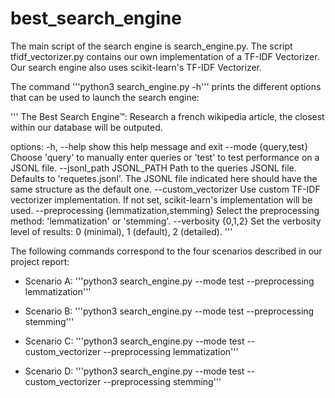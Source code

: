 # best_search_engine

The main script of the search engine is search_engine.py. The script tfidf_vectorizer.py contains our own implementation of a TF-IDF Vectorizer. Our search engine also uses scikit-learn's TF-IDF Vectorizer.

The command '''python3 search_engine.py -h''' prints the different options that can be used to launch the search engine:

'''
The Best Search Engine™: Research a french wikipedia article, the closest within our database will be outputed.

options:
  -h, --help            show this help message and exit
  --mode {query,test}   Choose 'query' to manually enter queries or 'test' to test performance on a JSONL file.
  --jsonl_path JSONL_PATH
                        Path to the queries JSONL file. Defaults to 'requetes.jsonl'. The JSONL file indicated here should have the same structure as the
                        default one.
  --custom_vectorizer   Use custom TF-IDF vectorizer implementation. If not set, scikit-learn's implementation will be used.
  --preprocessing {lemmatization,stemming}
                        Select the preprocessing method: 'lemmatization' or 'stemming'.
  --verbosity {0,1,2}   Set the verbosity level of results: 0 (minimal), 1 (default), 2 (detailed).
'''

The following commands correspond to the four scenarios described in our project report:

- Scenario A: '''python3 search_engine.py --mode test --preprocessing lemmatization'''

- Scenario B: '''python3 search_engine.py --mode test --preprocessing stemming'''

- Scenario C: '''python3 search_engine.py --mode test --custom_vectorizer --preprocessing lemmatization'''

- Scenario D: '''python3 search_engine.py --mode test --custom_vectorizer --preprocessing stemming'''
